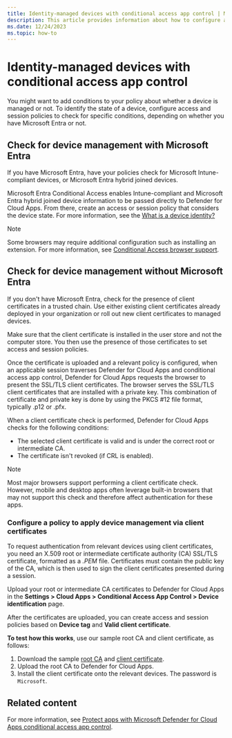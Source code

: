 ```yaml
---
title: Identity-managed devices with conditional access app control | Microsoft Defender for Cloud Apps
description: This article provides information about how to configure access and session policies for conditional access app control to check for identity-managed devices.
ms.date: 12/24/2023
ms.topic: how-to
---
```


# Identity-managed devices with conditional access app control

You might want to add conditions to your policy about whether a device is managed or not. To identify the state of a device, configure access and session policies to check for specific conditions, depending on whether you have Microsoft Entra or not.

## Check for device management with Microsoft Entra

If you have Microsoft Entra, have your policies check for Microsoft Intune-compliant devices, or Microsoft Entra hybrid joined devices.

Microsoft Entra Conditional Access enables Intune-compliant and Microsoft Entra hybrid joined device information to be passed directly to Defender for Cloud Apps. From there, create an access or session policy that considers the device state. For more information, see the [What is a device identity?](/entra/identity/devices/overview)

> [!NOTE]
> Some browsers may require additional configuration such as installing an extension. For more information, see [Conditional Access browser support](/azure/active-directory/conditional-access/concept-conditional-access-conditions).

## Check for device management without Microsoft Entra

If you don't have Microsoft Entra, check for the presence of client certificates in a trusted chain. Use either existing client certificates already deployed in your organization or roll out new client certificates to managed devices.

Make sure that the client certificate is installed in the user store and not the computer store. You then use the presence of those certificates to set access and session policies.

Once the certificate is uploaded and a relevant policy is configured, when an applicable session traverses Defender for Cloud Apps and conditional access app control,  Defender for Cloud Apps requests the browser to present the SSL/TLS client certificates. The browser serves the SSL/TLS client certificates that are installed with a private key. This combination of certificate and private key is done by using the PKCS #12 file format, typically .p12 or .pfx.

When a client certificate check is performed, Defender for Cloud Apps checks for the following conditions:

- The selected client certificate is valid and is under the correct root or intermediate CA.
- The certificate isn't revoked (if CRL is enabled).

> [!NOTE]
> Most major browsers support performing a client certificate check. However, mobile and desktop apps often leverage built-in browsers that may not support this check and therefore affect authentication for these apps.

###  Configure a policy to apply device management via client certificates

To request authentication from relevant devices using client certificates, you need an X.509 root or intermediate certificate authority (CA) SSL/TLS certificate, formatted as a *.PEM* file.  Certificates must contain the public key of the CA, which is then used to sign the client certificates presented during a session.

Upload your root or intermediate CA certificates to Defender for Cloud Apps in the **Settings > Cloud Apps > Conditional Access App Control > Device identification** page.

After the certificates are uploaded, you can create access and session policies based on **Device tag** and **Valid client certificate**.

**To test how this works**, use our sample root CA and client certificate, as follows:

1. Download the sample [root CA](https://github.com/microsoft/Microsoft-Cloud-App-Security/blob/master/Doc%20Assets/Proxy/Samples/SampleRootCA.crt.pem) and [client certificate](https://github.com/microsoft/Microsoft-Cloud-App-Security/blob/master/Doc%20Assets/Proxy/Samples/SampleClientCert.pfx).
1. Upload the root CA to Defender for Cloud Apps.
1. Install the client certificate onto the relevant devices. The password is `Microsoft`.

## Related content

For more information, see [Protect apps with Microsoft Defender for Cloud Apps conditional access app control](proxy-intro-aad.md).